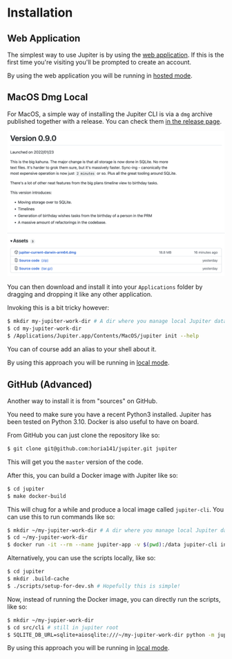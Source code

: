 # Installation

## Web Application

The simplest way to use Jupiter is by using the [web application](https://jupiter-webui.onrender.com/).
If this is the first time you're visiting you'll be prompted to create an account.

By using the web application you will be running in [hosted mode](../concepts/hosted-vs-local-mode.md).

## MacOS Dmg Local

For MacOS, a simple way of installing the Jupiter CLI is via a `dmg` archive published
together with a release. You can check them [in the release page](https://github.com/horia141/jupiter/releases).

![Releases](../assets/install-release.png)

You can then download and install it into your `Applications` folder by dragging and dropping it
like any other application.

Invoking this is a bit tricky however:

```bash
$ mkdir my-jupiter-work-dir # A dir where you manage local Jupiter data.
$ cd my-jupiter-work-dir
$ /Applications/Jupiter.app/Contents/MacOS/jupiter init --help
```

You can of course add an alias to your shell about it.

By using this approach you will be running in [local mode](../concepts/hosted-vs-local-mode.md).

## GitHub (Advanced)

Another way to install it is from "sources" on GitHub.

You need to make sure you have a recent Python3 installed. Jupiter has been tested on Python 3.10. Docker is also
useful to have on board.

From GitHub you can just clone the repository like so:

```bash
$ git clone git@github.com:horia141/jupiter.git jupiter
```

This will get you the `master` version of the code.

After this, you can build a Docker image with Jupiter like so:

```bash
$ cd jupiter
$ make docker-build
```

This will chug for a while and produce a local image called `jupiter-cli`. You can use this to run commands like so:

```bash
$ mkdir ~/my-jupiter-work-dir # A dir where you manage local Jupiter data.
$ cd ~/my-jupiter-work-dir
$ docker run -it --rm --name jupiter-app -v $(pwd):/data jupiter-cli init --help
```

Alternatively, you can use the scripts locally, like so:

```bash
$ cd jupiter
$ mkdir .build-cache
$ ./scripts/setup-for-dev.sh # Hopefully this is simple!
```

Now, instead of running the Docker image, you can directly run the scripts, like so:

```bash
$ mkdir ~/my-jupier-work-dir
$ cd src/cli # still in jupiter root
$ SQLITE_DB_URL=sqlite+aiosqlite:///~/my-jupiter-work-dir python -m jupiter.cli.jupiter --help
```

By using this approach you will be running in [local mode](../concepts/hosted-vs-local-mode.md).